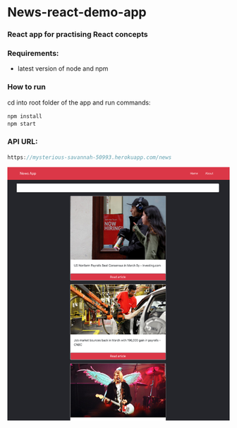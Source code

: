 
# News-react-demo-app

### React app for practising React concepts

### Requirements:
- latest version of node and npm

### How to run

cd into root folder of the app and run commands:

```javascript
npm install
npm start
```

### API URL:

```javascript
https://mysterious-savannah-50993.herokuapp.com/news
```


![app](./docs/images/design.png)

